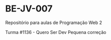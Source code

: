 # BE-JV-007
Repositório para aulas de Programação Web 2


Turma #1136 - Quero Ser Dev
Pequena correção
